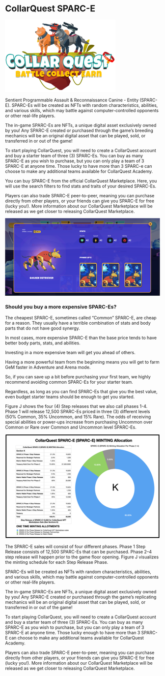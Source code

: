 # CollarQuest SPARC-E

![CollarQuest a Metaverse Play2Earn Ecosystem](../../.gitbook/assets/CQ-Title.png)

Sentient Programmable Assault & Reconnaissance Canine - Entity (SPARC-E). SPARC-Es will be created as NFTs with random characteristics, abilities, and various skills, which may battle against computer-controlled opponents or other real-life players.

The in-game SPARC-Es are NFTs, a unique digital asset exclusively owned by you! Any SPARC-E created or purchased through the game’s breeding mechanics will be an original digital asset that can be played, sold, or transferred in or out of the game!

To start playing CollarQuest, you will need to create a CollarQuest account and buy a starter team of three (3) SPARC-Es. You can buy as many SPARC-E as you wish to purchase, but you can only play a team of 3 SPARC-E at anyone time. Those lucky to have more than 3 SPARC-e can choose to make any additional teams available for CollarQuest Academy.

You can buy SPARC-E from the official CollarQuest Marketplace. Here, you will use the search filters to find stats and traits of your desired SPARC-Es.

Players can also trade SPARC-E peer-to-peer, meaning you can purchase directly from other players, or your friends can give you SPARC-E for free (lucky you!). More information about our CollarQuest Marketplace will be released as we get closer to releasing CollarQuest Marketplace.

![SPARC-E STATS](../../.gitbook/assets/SPARC-E.png)

### Should you buy a more expensive SPARC-Es?

The cheapest SPARC-E, sometimes called “Common” SPARC-E, are cheap for a reason. They usually have a terrible combination of stats and body parts that do not have good synergy.

In most cases, more expensive SPARC-E than the base price tends to have better body parts, stats, and abilities.

Investing in a more expensive team will get you ahead of others.

Having a more powerful team from the beginning means you will get to farm GeM faster in Adventure and Arena mode.

So, if you can save up a bit before purchasing your first team, we highly recommend avoiding common SPARC-Es for your starter team.

Regardless, as long as you can find SPARC-Es that give you the best value, even budget starter teams should be enough to get you started.

Figure J shows the four (4) Step releases that we also call phases 1-4. Phase 1 will release 12,500 SPARC-Es priced in three (3) different levels (50% Common, 35% Uncommon, and 15% Rare). The odds of receiving special abilities or power-ups increase from purchasing Uncommon over Common or Rare over Common and Uncommon level SPARC-Es.

![Figure J (Subject to change)](../../.gitbook/assets/SPARC-E-Allocation.png)

The SPARC-E sales will consist of four different phases. Phase 1 Step Release consists of 12,500 SPARC-Es that can be purchased. Phase 2–4 step release will happen prior to the game floor opening. Figure J visualizes the minting schedule for each Step Release Phase.&#x20;

SPARC-Es will be created as NFTs with random characteristics, abilities, and various skills, which may battle against computer-controlled opponents or other real-life players.&#x20;

The in-game SPARC-Es are NFTs, a unique digital asset exclusively owned by you! Any SPARC-E created or purchased through the game’s replicating mechanics will be an original digital asset that can be played, sold, or transferred in or out of the game!&#x20;

To start playing CollarQuest, you will need to create a CollarQuest account and buy a starter team of three (3) SPARC-Es. You can buy as many SPARC-E as you wish to purchase, but you can only play a team of 3 SPARC-E at anyone time. Those lucky enough to have more than 3 SPARC-E can choose to make any additional teams available for CollarQuest Academy.&#x20;

Players can also trade SPARC-E peer-to-peer, meaning you can purchase directly from other players, or your friends can give you SPARC-E for free (lucky you!). More information about our CollarQuest Marketplace will be released as we get closer to releasing CollarQuest Marketplace.
